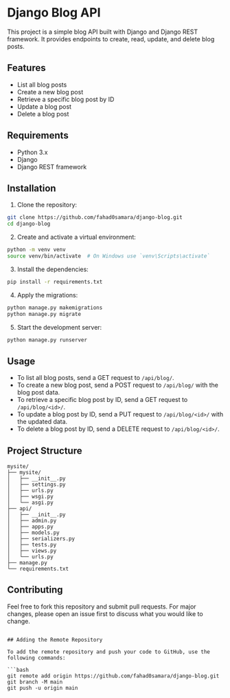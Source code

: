 

# Django Blog API

This project is a simple blog API built with Django and Django REST framework. It provides endpoints to create, read, update, and delete blog posts.

## Features

- List all blog posts
- Create a new blog post
- Retrieve a specific blog post by ID
- Update a blog post
- Delete a blog post

## Requirements

- Python 3.x
- Django
- Django REST framework

## Installation

1. Clone the repository:

```bash
git clone https://github.com/fahad0samara/django-blog.git
cd django-blog
```

2. Create and activate a virtual environment:

```bash
python -m venv venv
source venv/bin/activate  # On Windows use `venv\Scripts\activate`
```

3. Install the dependencies:

```bash
pip install -r requirements.txt
```

4. Apply the migrations:

```bash
python manage.py makemigrations
python manage.py migrate
```

5. Start the development server:

```bash
python manage.py runserver
```

## Usage

- To list all blog posts, send a GET request to `/api/blog/`.
- To create a new blog post, send a POST request to `/api/blog/` with the blog post data.
- To retrieve a specific blog post by ID, send a GET request to `/api/blog/<id>/`.
- To update a blog post by ID, send a PUT request to `/api/blog/<id>/` with the updated data.
- To delete a blog post by ID, send a DELETE request to `/api/blog/<id>/`.

## Project Structure

```plaintext
mysite/
├── mysite/
│   ├── __init__.py
│   ├── settings.py
│   ├── urls.py
│   ├── wsgi.py
│   └── asgi.py
├── api/
│   ├── __init__.py
│   ├── admin.py
│   ├── apps.py
│   ├── models.py
│   ├── serializers.py
│   ├── tests.py
│   ├── views.py
│   └── urls.py
├── manage.py
└── requirements.txt
```

## Contributing

Feel free to fork this repository and submit pull requests. For major changes, please open an issue first to discuss what you would like to change.


```

## Adding the Remote Repository

To add the remote repository and push your code to GitHub, use the following commands:

```bash
git remote add origin https://github.com/fahad0samara/django-blog.git
git branch -M main
git push -u origin main
```

